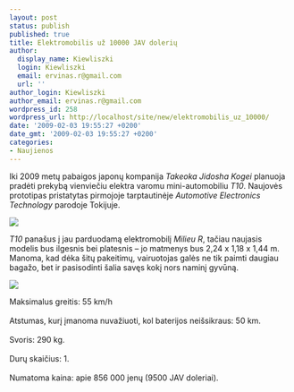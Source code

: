 ```yaml
---
layout: post
status: publish
published: true
title: Elektromobilis už 10000 JAV dolerių
author:
  display_name: Kiewliszki
  login: Kiewliszki
  email: ervinas.r@gmail.com
  url: ''
author_login: Kiewliszki
author_email: ervinas.r@gmail.com
wordpress_id: 258
wordpress_url: http://localhost/site/new/elektromobilis_uz_10000/
date: '2009-02-03 19:55:27 +0200'
date_gmt: '2009-02-03 19:55:27 +0200'
categories:
- Naujienos
---
```

<p>Iki 2009 metų pabaigos japonų kompanija <i>Takeoka Jidosha Kogei</i> planuoja pradėti prekybą vienviečiu elektra varomu mini-automobiliu <i>T10</i>. Naujovės prototipas pristatytas pirmojoje tarptautinėje <i>Automotive Electronics Technology</i> parodoje Tokijuje.</p>
<p><img src="http://svarke.technews.lt/masina" /></p>
<p><i>T10</i> panašus į jau parduodamą elektromobilį <i>Milieu R</i>, tačiau naujasis modelis bus ilgesnis bei platesnis – jo matmenys bus 2,24 x 1,18 x 1,44 m. Manoma, kad dėka šitų pakeitimų, vairuotojas galės ne tik paimti daugiau bagažo, bet ir pasisodinti šalia savęs kokį nors naminį gyvūną.</p>
<p><img src="http://svarke.technews.lt/masina1" /></p>
<p>Maksimalus greitis: 55 km/h<br />
<br />Atstumas, kurį įmanoma nuvažiuoti, kol baterijos neišsikraus: 50 km.<br />
<br />Svoris: 290 kg.<br />
<br />Durų skaičius: 1.<br />
<br />Numatoma kaina:  apie 856 000 jenų (9500 JAV doleriai).</p>
